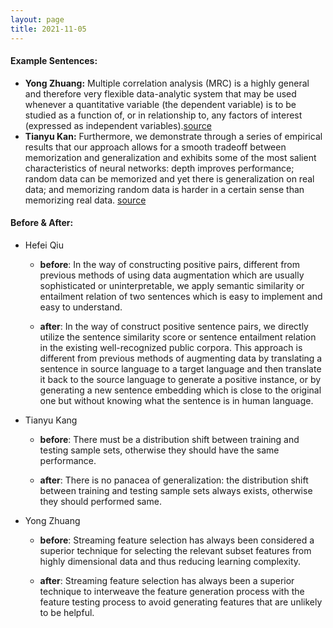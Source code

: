 ```yaml
---
layout: page
title: 2021-11-05
---
```

#### **Example Sentences**:
- **Yong Zhuang:** Multiple correlation analysis (MRC) is a highly general and therefore very flexible data-analytic system that may be used whenever a quantitative variable (the dependent variable) is to be studied as a function of, or in relation­ship to, any factors of interest (expressed as independent variables).[source](https://www.taylorfrancis.com/books/mono/10.4324/9781410606266/applied-multiple-regression-correlation-analysis-behavioral-sciences-patricia-cohen-patricia-cohen-stephen-west-leona-aiken)
- **Tianyu Kan:** Furthermore, we demonstrate through a series of empirical results that our approach allows for a smooth tradeoff between memorization and generalization and exhibits some of the most salient characteristics of neural networks: depth improves performance; random data can be memorized and yet there is generalization on real data; and memorizing random data is harder in a certain sense than memorizing real data. [source](http://proceedings.mlr.press/v80/chatterjee18a/chatterjee18a.pdf)

#### **Before & After**:
- Hefei Qiu
  - **before**: In the way of constructing positive pairs, different from previous methods of using data augmentation which are usually sophisticated or uninterpretable, we apply semantic similarity or entailment relation of two sentences which is easy to implement and easy to understand.

  - **after**: In the way of construct positive sentence pairs, we directly utilize the sentence similarity score or sentence entailment relation in the existing well-recognized public corpora. This approach is different from previous methods of augmenting data by translating a sentence in source language to a target language and then translate it back to the source language to generate a positive instance, or by generating a new sentence embedding which is close to the original one but without knowing what the sentence is in human language.

- Tianyu Kang
  - **before**: There must be a distribution shift between training and testing sample sets, otherwise they should have the same performance.

  - **after**: There is no panacea of generalization: the distribution shift between training and testing sample sets always exists, otherwise they should performed same.

- Yong Zhuang
  - **before**: Streaming feature selection has always been considered a superior technique for selecting the relevant subset features from highly dimensional data and thus reducing learning complexity.

  - **after**: Streaming feature selection has always been a superior technique to interweave the feature generation process with the feature testing process to avoid generating features that are unlikely to be helpful.





